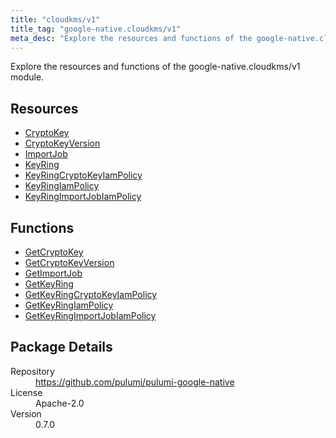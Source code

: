 ```yaml
---
title: "cloudkms/v1"
title_tag: "google-native.cloudkms/v1"
meta_desc: "Explore the resources and functions of the google-native.cloudkms/v1 module."
---
```


<!-- WARNING: this file was generated by Pulumi Docs Generator. -->
<!-- Do not edit by hand unless you're certain you know what you are doing! -->

Explore the resources and functions of the google-native.cloudkms/v1 module.

<h2 id="resources">Resources</h2>
<ul class="api">
    <li><a href="cryptokey" title="CryptoKey"><span class="symbol resource"></span>CryptoKey</a></li>
    <li><a href="cryptokeyversion" title="CryptoKeyVersion"><span class="symbol resource"></span>CryptoKeyVersion</a></li>
    <li><a href="importjob" title="ImportJob"><span class="symbol resource"></span>ImportJob</a></li>
    <li><a href="keyring" title="KeyRing"><span class="symbol resource"></span>KeyRing</a></li>
    <li><a href="keyringcryptokeyiampolicy" title="KeyRingCryptoKeyIamPolicy"><span class="symbol resource"></span>KeyRingCryptoKeyIamPolicy</a></li>
    <li><a href="keyringiampolicy" title="KeyRingIamPolicy"><span class="symbol resource"></span>KeyRingIamPolicy</a></li>
    <li><a href="keyringimportjobiampolicy" title="KeyRingImportJobIamPolicy"><span class="symbol resource"></span>KeyRingImportJobIamPolicy</a></li>
</ul>

<h2 id="functions">Functions</h2>
<ul class="api">
    <li><a href="getcryptokey" title="GetCryptoKey"><span class="symbol function"></span>GetCryptoKey</a></li>
    <li><a href="getcryptokeyversion" title="GetCryptoKeyVersion"><span class="symbol function"></span>GetCryptoKeyVersion</a></li>
    <li><a href="getimportjob" title="GetImportJob"><span class="symbol function"></span>GetImportJob</a></li>
    <li><a href="getkeyring" title="GetKeyRing"><span class="symbol function"></span>GetKeyRing</a></li>
    <li><a href="getkeyringcryptokeyiampolicy" title="GetKeyRingCryptoKeyIamPolicy"><span class="symbol function"></span>GetKeyRingCryptoKeyIamPolicy</a></li>
    <li><a href="getkeyringiampolicy" title="GetKeyRingIamPolicy"><span class="symbol function"></span>GetKeyRingIamPolicy</a></li>
    <li><a href="getkeyringimportjobiampolicy" title="GetKeyRingImportJobIamPolicy"><span class="symbol function"></span>GetKeyRingImportJobIamPolicy</a></li>
</ul>

<h2 id="package-details">Package Details</h2>
<dl class="package-details">
	<dt>Repository</dt>
	<dd><a href="https://github.com/pulumi/pulumi-google-native">https://github.com/pulumi/pulumi-google-native</a></dd>
	<dt>License</dt>
	<dd>Apache-2.0</dd>
	<dt>Version</dt>
	<dd>0.7.0</dd>
</dl>

